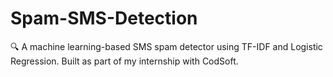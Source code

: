 # Spam-SMS-Detection
🔍 A machine learning-based SMS spam detector using TF-IDF and Logistic Regression. Built as part of my internship with CodSoft.
